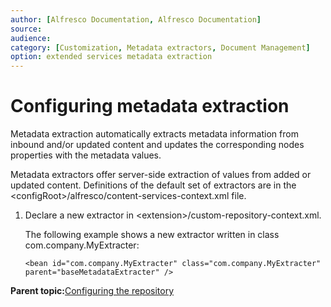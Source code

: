 ```yaml
---
author: [Alfresco Documentation, Alfresco Documentation]
source: 
audience: 
category: [Customization, Metadata extractors, Document Management]
option: extended services metadata extraction
---
```


# Configuring metadata extraction

Metadata extraction automatically extracts metadata information from inbound and/or updated content and updates the corresponding nodes properties with the metadata values.

Metadata extractors offer server-side extraction of values from added or updated content. Definitions of the default set of extractors are in the <configRoot\>/alfresco/content-services-context.xml file.

1.  Declare a new extractor in <extension\>/custom-repository-context.xml.

    The following example shows a new extractor written in class com.company.MyExtracter:

    `<bean id="com.company.MyExtracter" class="com.company.MyExtracter" parent="baseMetadataExtracter" />`


**Parent topic:**[Configuring the repository](../concepts/intro-core.md)

